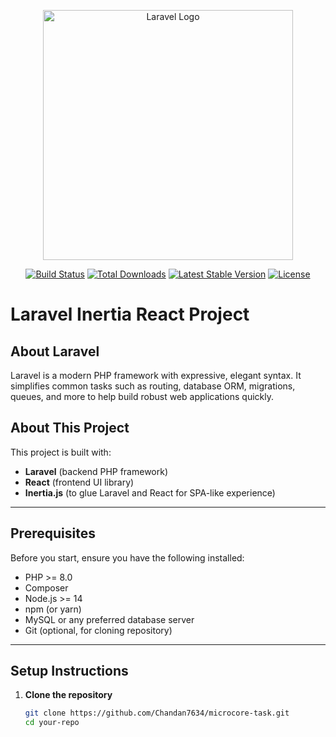 <p align="center"><a href="https://laravel.com" target="_blank"><img src="https://raw.githubusercontent.com/laravel/art/master/logo-lockup/5%20SVG/2%20CMYK/1%20Full%20Color/laravel-logolockup-cmyk-red.svg" width="400" alt="Laravel Logo"></a></p>

<p align="center">
<a href="https://github.com/laravel/framework/actions"><img src="https://github.com/laravel/framework/workflows/tests/badge.svg" alt="Build Status"></a>
<a href="https://packagist.org/packages/laravel/framework"><img src="https://img.shields.io/packagist/dt/laravel/framework" alt="Total Downloads"></a>
<a href="https://packagist.org/packages/laravel/framework"><img src="https://img.shields.io/packagist/v/laravel/framework" alt="Latest Stable Version"></a>
<a href="https://packagist.org/packages/laravel/framework"><img src="https://img.shields.io/packagist/l/laravel/framework" alt="License"></a>
</p>

# Laravel Inertia React Project

## About Laravel

Laravel is a modern PHP framework with expressive, elegant syntax. It simplifies common tasks such as routing, database ORM, migrations, queues, and more to help build robust web applications quickly.

## About This Project

This project is built with:

- **Laravel** (backend PHP framework)
- **React** (frontend UI library)
- **Inertia.js** (to glue Laravel and React for SPA-like experience)

---

## Prerequisites

Before you start, ensure you have the following installed:

- PHP >= 8.0
- Composer
- Node.js >= 14
- npm (or yarn)
- MySQL or any preferred database server
- Git (optional, for cloning repository)

---

## Setup Instructions

1. **Clone the repository**

   ```bash
   git clone https://github.com/Chandan7634/microcore-task.git
   cd your-repo
